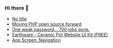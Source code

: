 ### Hi there 👋

<!-- daily.dev BOOKMARKS:START -->
- [No title](https://app.daily.dev/posts/NCFEwpkzR?utm_source=rss&utm_medium=bookmarks&utm_campaign=PnGboN99PhXCxFrWGGg2C)
- [Moving PHP open source forward](https://app.daily.dev/posts/AxkWfXTUr?utm_source=rss&utm_medium=bookmarks&utm_campaign=PnGboN99PhXCxFrWGGg2C)
- [One weak password... 700 jobs gone.](https://app.daily.dev/posts/Gg9EQ44Q4?utm_source=rss&utm_medium=bookmarks&utm_campaign=PnGboN99PhXCxFrWGGg2C)
- [Earthware - Ceramic Pot Website UI Kit &lpar;FREE&rpar;](https://app.daily.dev/posts/YRQRqn2v7?utm_source=rss&utm_medium=bookmarks&utm_campaign=PnGboN99PhXCxFrWGGg2C)
- [App Screen: Navigation](https://app.daily.dev/posts/yH87IqT0V?utm_source=rss&utm_medium=bookmarks&utm_campaign=PnGboN99PhXCxFrWGGg2C)
<!-- daily.dev BOOKMARKS:END -->

<!--
**dinesh4monto/dinesh4monto** is a ✨ _special_ ✨ repository because its `README.md` (this file) appears on your GitHub profile.

Here are some ideas to get you started:

- 🔭 I’m currently working on ...
- 🌱 I’m currently learning ...
- 👯 I’m looking to collaborate on ...
- 🤔 I’m looking for help with ...
- 💬 Ask me about ...
- 📫 How to reach me: ...
- 😄 Pronouns: ...
- ⚡ Fun fact: ...
-->
